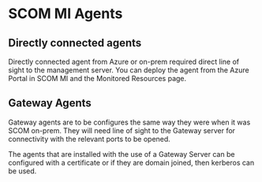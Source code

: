 # SCOM MI Agents

## Directly connected agents

Directly connected agent from Azure or on-prem required direct line of sight to the management server. You can deploy the agent from the Azure Portal in SCOM MI and the Monitored Resources page.

## Gateway Agents

Gateway agents are to be configures the same way they were when it was SCOM on-prem. They will need line of sight to the Gateway server for connectivity with the relevant ports to be opened.

The agents that are installed with the use of a Gateway Server can be configured with a certificate or if they are domain joined, then kerberos can be used.
